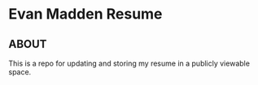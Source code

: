 # Evan Madden Resume

## ABOUT

This is a repo for updating and storing my resume in a publicly viewable space.